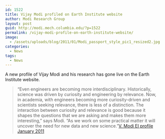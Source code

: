 ```yaml
---
id: 1522
title: Vijay Modi profiled on Earth Institute website
author: Modi Research Group
layout: post
guid: http://modi.mech.columbia.edu/?p=1522
permalink: /vijay-modi-profile-on-earth-institute-website/
image:
  - /assets/uploads/blog/2011/01/Modi_passport_style_pic1_resized2.jpg
categories:
  - News
tags:
  - News
---
```

A new profile of Vijay Modi and his research has gone live on the Earth Institute website. 

> “Even engineers are becoming more interdisciplinary. Historically, science was driven by curiosity and engineering by relevance. Now, in academia, with engineers becoming more curiosity-driven and scientists seeking relevance, there is less of a distinction. The interaction between curiosity and relevance is good because it shapes the questions that we are asking and makes them more interesting,” says Modi. “As we work on some practical matter it will uncover the need for new data and new science.”[V. Modi EI profile January 2011][1]

 [1]: http://www.earth.columbia.edu/articles/view/2770